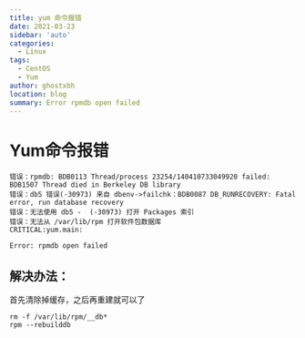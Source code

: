 ```yaml
---
title: yum 命令报错
date: 2021-03-23
sidebar: 'auto'
categories:
  - Linux
tags:
  - CentOS
  - Yum
author: ghostxbh
location: blog
summary: Error rpmdb open failed
---
```


# Yum命令报错

```
错误：rpmdb: BDB0113 Thread/process 23254/140410733049920 failed: BDB1507 Thread died in Berkeley DB library
错误：db5 错误(-30973) 来自 dbenv->failchk：BDB0087 DB_RUNRECOVERY: Fatal error, run database recovery
错误：无法使用 db5 -  (-30973) 打开 Packages 索引
错误：无法从 /var/lib/rpm 打开软件包数据库
CRITICAL:yum.main:

Error: rpmdb open failed
```
## 解决办法：

首先清除掉缓存，之后再重建就可以了
```shell script
rm -f /var/lib/rpm/__db*
rpm --rebuilddb
```
